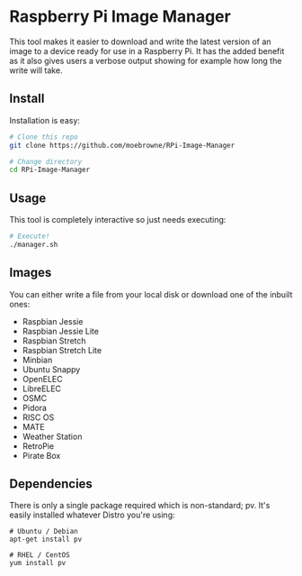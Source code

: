 # Raspberry Pi Image Manager 

This tool makes it easier to download and write the latest version of an image to a device ready for use in a Raspberry Pi.
It has the added benefit as it also gives users a verbose output showing for example how long the write will take.

## Install

Installation is easy:

```bash
# Clone this repo
git clone https://github.com/moebrowne/RPi-Image-Manager

# Change directory
cd RPi-Image-Manager
```

## Usage

This tool is completely interactive so just needs executing:

```bash
# Execute!
./manager.sh
```

## Images

You can either write a file from your local disk or download one of the inbuilt ones:

- Raspbian Jessie
- Raspbian Jessie Lite
- Raspbian Stretch
- Raspbian Stretch Lite
- Minbian
- Ubuntu Snappy
- OpenELEC
- LibreELEC
- OSMC
- Pidora
- RISC OS
- MATE
- Weather Station
- RetroPie
- Pirate Box

## Dependencies

There is only a single package required which is non-standard; pv. It's easily installed whatever Distro you're using:

```
# Ubuntu / Debian
apt-get install pv

# RHEL / CentOS
yum install pv
```
